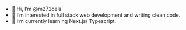 - 👋 Hi, I’m @m272cels
- 👀 I’m interested in full stack web development and writing clean code.
- 🌱 I’m currently learning Next.js/ Typescript.
<!---
- 💞️ I’m looking to collaborate on ...
- 📫 How to reach me ...
--->
<!---
m272cels/m272cels is a ✨ special ✨ repository because its `README.md` (this file) appears on your GitHub profile.
You can click the Preview link to take a look at your changes.
--->
